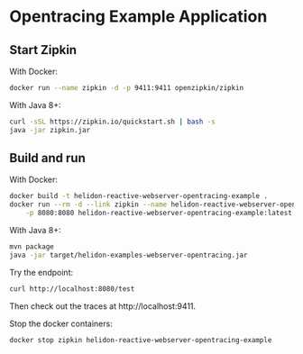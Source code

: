 # Opentracing Example Application

## Start Zipkin

With Docker:
```bash
docker run --name zipkin -d -p 9411:9411 openzipkin/zipkin
```

With Java 8+:
```bash
curl -sSL https://zipkin.io/quickstart.sh | bash -s
java -jar zipkin.jar
```

## Build and run

With Docker:
```bash
docker build -t helidon-reactive-webserver-opentracing-example .
docker run --rm -d --link zipkin --name helidon-reactive-webserver-opentracing-example \
    -p 8080:8080 helidon-reactive-webserver-opentracing-example:latest
```

With Java 8+:
```bash
mvn package
java -jar target/helidon-examples-webserver-opentracing.jar
```

Try the endpoint:
```bash
curl http://localhost:8080/test
```

Then check out the traces at http://localhost:9411.

Stop the docker containers:
```bash
docker stop zipkin helidon-reactive-webserver-opentracing-example
```
